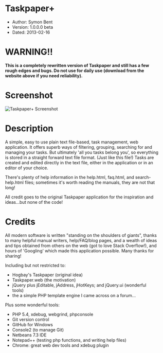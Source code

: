 Taskpaper+
==========

* Author:   Symon Bent
* Version:  1.0.0.0 beta
* Dated:    2013-02-16

WARNING!!
========
**This is a completely rewritten version of Taskpaper and still has a few rough edges and bugs.  Do not use for daily use (download from the website above if you need reliability).**

Screenshot
==========

![Taskpaper+ Screenshot](https://taskpaperplus.googlecode.com/files/tp%2B.png)

Description
===========

A simple, easy to use plain text file-based, task management, web application.
It offers superb ways of filtering, grouping, searching for and managing your tasks.
But ultimately 'all you tasks belong you', so everything is stored in a straight forward text file format.
(Just like this file!)
Tasks are created and edited directly in the text file, either in the application or in an editor of your choice.

There's plenty of help information in the help.html, faq.html, and search-help.html files;
sometimes it's worth reading the manuals, they are not that long!

All credit goes to the original Taskpaper application for the inspiration and ideas...but none of the code!


Credits
=======

All modern software is written "standing on the shoulders of giants",
thanks to many helpful manual writers, help/FAQ/blog pages, and
a wealth of ideas and tips obtained from others on the web (got to love Stack Overflow!),
and hours of 'Googling' which made this application possible.  Many thanks for sharing!

Including but not restricted to:
  - Hogbay's Taskpaper (original idea)
  - Taskpaper.web (the motivation)
  - jQuery plus jEditable, jAddress, jHotKeys; and jQuery.ui (wonderful tools)
  - the a simple PHP template engine I came across on a forum...

Plus some wonderful tools:
  - PHP 5.4, xdebug, webgrind, phpconsole
  - Git version control
  - GitHub for Windows
  - Console2 (to manage Git)
  - Netbeans 7.3 IDE
  - Notepad++ (testing php functions, and writing help files)
  - Chrome: great web dev tools and xdebug plugin







